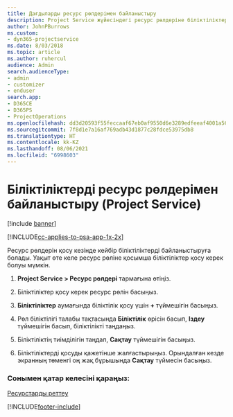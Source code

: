 ```yaml
---
title: Дағдыларды ресурс рөлдерімен байланыстыру
description: Project Service жүйесіндегі ресурс рөлдеріне біліктіліктерді байланыстыру жолы
author: JohnPBurrows
ms.custom:
- dyn365-projectservice
ms.date: 8/03/2018
ms.topic: article
ms.author: ruhercul
audience: Admin
search.audienceType:
- admin
- customizer
- enduser
search.app:
- D365CE
- D365PS
- ProjectOperations
ms.openlocfilehash: dd3d20593f55feccaaf67eb0af9550d6e3289edfeeaf4001a56fd39dbb1e3c07
ms.sourcegitcommit: 7f8d1e7a16af769adb43d1877c28fdce53975db8
ms.translationtype: HT
ms.contentlocale: kk-KZ
ms.lasthandoff: 08/06/2021
ms.locfileid: "6998603"
---
```

# <a name="associate-skills-with-resource-roles-project-service"></a>Біліктіліктерді ресурс рөлдерімен байланыстыру (Project Service)

[!include [banner](../includes/psa-now-project-operations.md)]

[!INCLUDE[cc-applies-to-psa-app-1x-2x](../includes/cc-applies-to-psa-app-1x-2x.md)]

Ресурс рөлдерін қосу кезінде кейбір біліктіліктерді байланыстыруға болады. Уақыт өте келе ресурс рөліне қосымша біліктіліктер қосу керек болуы мүмкін.  
  
1.  **Project Service > Ресурс рөлдері** тармағына өтіңіз.  
  
2.  Біліктіліктер қосу керек ресурс рөлін басыңыз.  
  
3.  **Біліктіліктер** аумағында біліктілік қосу үшін **+** түймешігін басыңыз.  
  
4.  Рөл біліктілігі талабы тақтасында **Біліктілік** өрісін басып, **Іздеу** түймешігін басып, біліктілікті таңдаңыз.  
  
5.  Біліктіліктің тиімділігін таңдап, **Сақтау** түймешігін басыңыз.  
  
6.  Біліктіліктерді қосуды қажетінше жалғастырыңыз. Орындалған кезде экранның төменгі оң жақ бұрышында **Сақтау** түймесін басыңыз.  
  
### <a name="see-also"></a>Сонымен қатар келесіні қараңыз:  
 [Ресурстарды реттеу](../psa/set-up-resources.md)


[!INCLUDE[footer-include](../includes/footer-banner.md)]